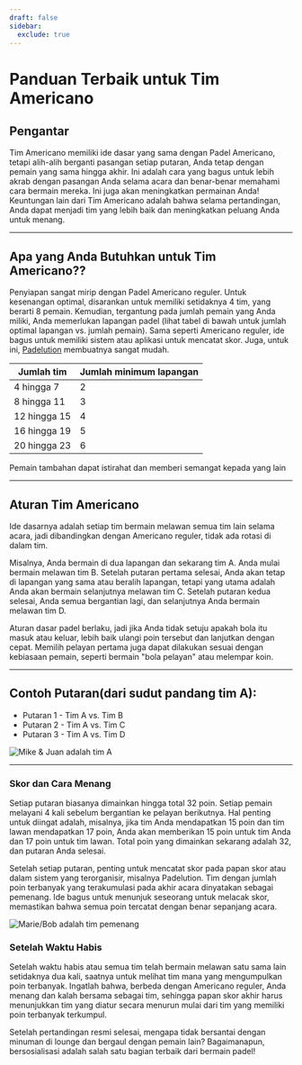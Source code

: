 ```yaml
---
draft: false
sidebar:
  exclude: true
---
```


# Panduan Terbaik untuk Tim Americano

## Pengantar
Tim Americano memiliki ide dasar yang sama dengan Padel Americano, tetapi alih-alih berganti pasangan setiap putaran, Anda tetap dengan pemain yang sama hingga akhir. Ini adalah cara yang bagus untuk lebih akrab dengan pasangan Anda selama acara dan benar-benar memahami cara bermain mereka. Ini juga akan meningkatkan permainan Anda! Keuntungan lain dari Tim Americano adalah bahwa selama pertandingan, Anda dapat menjadi tim yang lebih baik dan meningkatkan peluang Anda untuk menang.

---

## Apa yang Anda Butuhkan untuk Tim Americano??
Penyiapan sangat mirip dengan Padel Americano reguler. Untuk kesenangan optimal, disarankan untuk memiliki setidaknya 4 tim, yang berarti 8 pemain. Kemudian, tergantung pada jumlah pemain yang Anda miliki, Anda memerlukan lapangan padel (lihat tabel di bawah untuk jumlah optimal lapangan vs. jumlah pemain). Sama seperti Americano reguler, ide bagus untuk memiliki sistem atau aplikasi untuk mencatat skor. Juga, untuk ini, [Padelution](https://www.padelution.com/americano) membuatnya sangat mudah.

| Jumlah tim | Jumlah minimum lapangan |
|------------|-------------------------|
|   4 hingga 7|            2            |
|   8 hingga 11|           3            |
|   12 hingga 15|          4            |
|   16 hingga 19|          5            |
|   20 hingga 23|          6            |

Pemain tambahan dapat istirahat dan memberi semangat kepada yang lain

---

## Aturan Tim Americano
Ide dasarnya adalah setiap tim bermain melawan semua tim lain selama acara, jadi dibandingkan dengan Americano reguler, tidak ada rotasi di dalam tim.

Misalnya, Anda bermain di dua lapangan dan sekarang tim A. Anda mulai bermain melawan tim B. Setelah putaran pertama selesai, Anda akan tetap di lapangan yang sama atau beralih lapangan, tetapi yang utama adalah Anda akan bermain selanjutnya melawan tim C. Setelah putaran kedua selesai, Anda semua bergantian lagi, dan selanjutnya Anda bermain melawan tim D.

Aturan dasar padel berlaku, jadi jika Anda tidak setuju apakah bola itu masuk atau keluar, lebih baik ulangi poin tersebut dan lanjutkan dengan cepat. Memilih pelayan pertama juga dapat dilakukan sesuai dengan kebiasaan pemain, seperti bermain "bola pelayan" atau melempar koin.

---

## Contoh Putaran(dari sudut pandang tim A):
- Putaran 1 - Tim A vs. Tim B
- Putaran 2 - Tim A vs. Tim C
- Putaran 3 - Tim A vs. Tim D

![Mike & Juan adalah tim A](/id/images/team-americano.png "Mike & Juan adalah tim A")

---

### Skor dan Cara Menang
Setiap putaran biasanya dimainkan hingga total 32 poin. Setiap pemain melayani 4 kali sebelum bergantian ke pelayan berikutnya. Hal penting untuk diingat adalah, misalnya, jika tim Anda mendapatkan 15 poin dan tim lawan mendapatkan 17 poin, Anda akan memberikan 15 poin untuk tim Anda dan 17 poin untuk tim lawan. Total poin yang dimainkan sekarang adalah 32, dan putaran Anda selesai.

Setelah setiap putaran, penting untuk mencatat skor pada papan skor atau dalam sistem yang terorganisir, misalnya Padelution. Tim dengan jumlah poin terbanyak yang terakumulasi pada akhir acara dinyatakan sebagai pemenang. Ide bagus untuk menunjuk seseorang untuk melacak skor, memastikan bahwa semua poin tercatat dengan benar sepanjang acara.

![Marie/Bob adalah tim pemenang](/id/images/team-americano-scores.png "Marie/Bob adalah tim pemenang")

### Setelah Waktu Habis
Setelah waktu habis atau semua tim telah bermain melawan satu sama lain setidaknya dua kali, saatnya untuk melihat tim mana yang mengumpulkan poin terbanyak. Ingatlah bahwa, berbeda dengan Americano reguler, Anda menang dan kalah bersama sebagai tim, sehingga papan skor akhir harus menunjukkan tim yang diatur secara menurun mulai dari tim yang memiliki poin terbanyak terkumpul.

Setelah pertandingan resmi selesai, mengapa tidak bersantai dengan minuman di lounge dan bergaul dengan pemain lain? Bagaimanapun, bersosialisasi adalah salah satu bagian terbaik dari bermain padel!